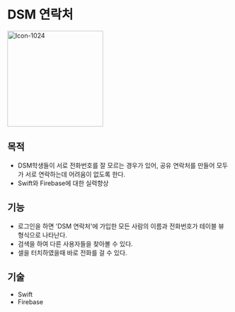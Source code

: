 # DSM 연락처

<img width="216" alt="Icon-1024" src="https://user-images.githubusercontent.com/67373938/89886272-4f355b00-dc07-11ea-8769-097a95936c9f.png">

## 목적

* DSM학생들이 서로 전화번호를 잘 모르는 경우가 있어, 공유 연락처를 만들어 모두가 서로 연락하는데 어려움이 없도록 한다.
* Swift와 Firebase에 대한 실력향상

## 기능

* 로그인을 하면 'DSM 연락처'에 가입한 모든 사람의 이름과 전화번호가 테이블 뷰 형식으로 나타난다.
* 검색을 하여 다른 사용자들을 찾아볼 수 있다.
* 셀을 터치하였을때 바로 전화를 걸 수 있다.

## 기술

* Swift
* Firebase